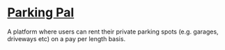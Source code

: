 [Parking Pal](https://parkingpal.herokuapp.com)
====

A platform where users can rent their private parking spots (e.g. garages, driveways etc) on a pay per length basis.
